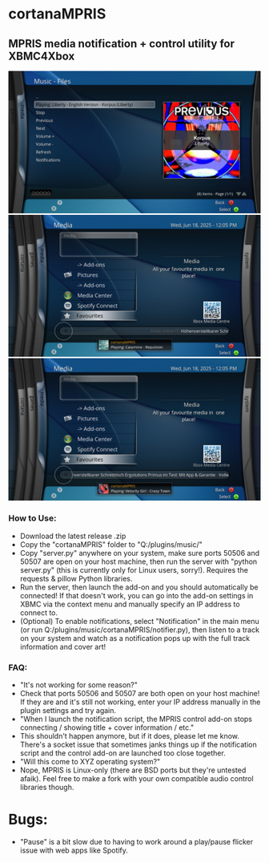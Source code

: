 # cortanaMPRIS
## MPRIS media notification + control utility for XBMC4Xbox

![](screenshots/menu.jpg)
![](screenshots/1.jpg)
![](screenshots/2.jpg)

### How to Use:
- Download the latest release .zip
- Copy the "cortanaMPRIS" folder to "Q:/plugins/music/"
- Copy "server.py" anywhere on your system, make sure ports 50506 and 50507 are open on your host machine, then run the server with "python server.py" (this is currently only for Linux users, sorry!). Requires the requests & pillow Python libraries.
- Run the server, then launch the add-on and you should automatically be connected! If that doesn't work, you can go into the add-on settings in XBMC via the context menu and manually specify an IP address to connect to.
- (Optional) To enable notifications, select "Notification" in the main menu (or run Q:/plugins/music/cortanaMPRIS/notifier.py), then listen to a track on your system and watch as a notification pops up with the full track information and cover art!

### FAQ:
- "It's not working for some reason?"
- Check that ports 50506 and 50507 are both open on your host machine! If they are and it's still not working, enter your IP address manually in the plugin settings and try again.
- "When I launch the notification script, the MPRIS control add-on stops connecting / showing title + cover information / etc."
- This shouldn't happen anymore, but if it does, please let me know. There's a socket issue that sometimes janks things up if the notification script and the control add-on are launched too close together.
- "Will this come to XYZ operating system?"
- Nope, MPRIS is Linux-only (there are BSD ports but they're untested afaik). Feel free to make a fork with your own compatible audio control libraries though.

# Bugs:
- "Pause" is a bit slow due to having to work around a play/pause flicker issue with web apps like Spotify.
